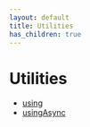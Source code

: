 ```yaml
---
layout: default
title: Utilities
has_children: true
---
```


# Utilities

 - [using](using.md)
 - [usingAsync](usingAsync.md)